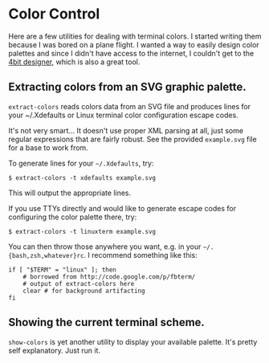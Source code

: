 Color Control
=============

Here are a few utilities for dealing with terminal colors.  I started writing
them because I was bored on a plane flight.  I wanted a way to easily design
color palettes and since I didn't have access to the internet, I couldn't get
to the [4bit designer], which is also a great tool.


## Extracting colors from an SVG graphic palette.

`extract-colors` reads colors data from an SVG file and produces lines for your
~/.Xdefaults or Linux terminal color configuration escape codes.

It's not very smart... It doesn't use proper XML parsing at all, just some
regular expressions that are fairly robust.  See the provided `example.svg`
file for a base to work from.

To generate lines for your `~/.Xdefaults`, try:

```
$ extract-colors -t xdefaults example.svg
```

This will output the appropriate lines.

If you use TTYs directly and would like to generate escape codes for
configuring the color palette there, try:

```
$ extract-colors -t linuxterm example.svg
```

You can then throw those anywhere you want, e.g. in your
`~/.{bash,zsh,whatever}rc`.  I recommend something like this:

```shell
if [ "$TERM" = "linux" ]; then
    # borrowed from http://code.google.com/p/fbterm/
	# output of extract-colors here
	clear # for background artifacting
fi
```


## Showing the current terminal scheme.

`show-colors` is yet another utility to display your available palette.
It's pretty self explanatory.  Just run it.



[4bit designer]:http://ciembor.github.io/4bit/
